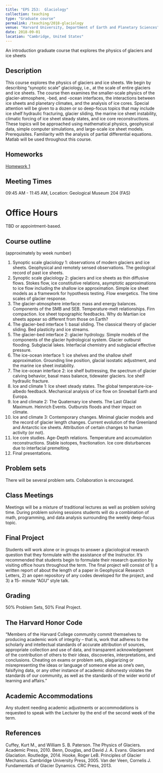 ```yaml
---
title: "EPS 253:  Glaciology"
collection: teaching
type: "Graduate course"
permalink: /teaching/2018-glaciology
venue: "Harvard University, Department of Earth and Planetary Sciences"
date: 2018-09-01
location: "Cambridge, United States"
---
```


An introduction graduate course that explores the physics of glaciers and ice sheets


## Description
This course explores the physics of glaciers and ice sheets. We begin by describing
“synoptic scale” glaciology, i.e., at the scale of entire glaciers and ice sheets. The course then
examines the smaller-scale physics of the glacier-atmosphere, -bed, and -ocean interfaces, the
interactions between ice sheets and planetary climates, and the analysis of ice cores. Special
attention will be given to a dozen or so deep-focus topics that may include ice shelf hydraulic
fracturing, glacier sliding, the marine ice sheet instability, climatic forcing of ice sheet steady
states, and ice core reconstructions. These topics will be approached using mathematical
physics, geophysical data, simple computer simulations, and large-scale ice sheet models.
Prerequisites. Familiarity with the analysis of partial differential equations. Matlab will be used
throughout this course.

## Homeworks
[Homework 1](/files/eps253/Homework1.pdf)

## Meeting Times
09:45 AM - 11:45 AM, Location: Geological Museum 204 (FAS)
# Office Hours 
TBD or appointment-based.

## Course outline 
(approximately by week number)

1. Synoptic scale glaciology 1: observations of modern glaciers and ice sheets. Geophysical
and remotely sensed observations. The geological record of past ice sheets.
2. Synoptic scale glaciology 2: glaciers and ice sheets as thin diffusive flows. Stokes flow,
ice constitutive relations, asymptotic approximations to ice flow including the shallow
ice approximation. Simple ice sheet models as a framework for hypothesis testing.
Flow energetics. The time scales of glacier response.
3. The glacier-atmosphere interface: mass and energy balances. Components of the SMB
and SEB. Temperature-melt relationships. Firn compaction. Ice sheet topographic
feedbacks. Why do Martian ice sheets appear so different from those on Earth?
4. The glacier-bed interface 1: basal sliding. The classical theory of glacier sliding. Bed
plasticity and ice streams.
5. The glacier-bed interface 2: glacier hydrology. Simple models of the components of the
glacier hydrological system. Glacier outburst flooding. Subglacial lakes. Interfacial
chemistry and subglacial effective pressure.
6. The ice-ocean interface 1: ice shelves and the shallow shelf approximation. Grounding
line position, glacial isostatic adjustment, and the marine ice sheet instability.
7. The ice-ocean interface 2: ice shelf buttressing, the spectrum of glacier calving behavior,
basal mass balance, tidewater glaciers. Ice shelf hydraulic fracture.
8. Ice and climate 1: Ice sheet steady states. The global temperature-ice-albedo feedback.
Mechanical analysis of ice flow on Snowball Earth and Europa.
9. Ice and climate 2: The Quaternary ice sheets. The Last Glacial Maximum. Heinrich
Events. Outbursts floods and their impact on climate.
10. Ice and climate 3: Contemporary changes. Minimal glacier models and the record of
glacier length changes. Current evolution of the Greenland and Antarctic ice sheets.
Attribution of certain changes to human activity (or not).
11. Ice core studies. Age-Depth relations. Temperature and accumulation reconstructions.
Stable isotopes, fractionation. Ice core disturbances due to interfacial premelting.
12. Final presentations.

## Problem sets
There will be several problem sets. Collaboration is encouraged.

## Class Meetings
Meetings will be a mixture of traditional lectures as well as problem solving
time. During problem solving sessions students will do a combination of math, programming,
and data analysis surrounding the weekly deep-focus topic.

## Final Project 
Students will work alone or in groups to answer a glaciological research question
that they formulate with the assistance of the Instructor. It’s recommended that students
begin to formulate their research question by visiting office hours throughout the term. The
final project will consist of 1) a written report of about the length of a paper in Geophysical
Research Letters, 2) an open repository of any codes developed for the project, and 3) a 15-
minute “AGU” style talk.

## Grading 
50% Problem Sets, 50% Final Project.

## The Harvard Honor Code
“Members of the Harvard College community commit themselves to
producing academic work of integrity – that is, work that adheres to the scholarly and
intellectual standards of accurate attribution of sources, appropriate collection and use of data,
and transparent acknowledgement of the contribution of others to their ideas, discoveries,
interpretations, and conclusions. Cheating on exams or problem sets, plagiarizing or
misrepresenting the ideas or language of someone else as one’s own, falsifying data, or any
other instance of academic dishonesty violates the standards of our community, as well as the
standards of the wider world of learning and affairs.”

## Academic Accommodations
Any student needing academic adjustments or accommodations
is requested to speak with the Lecturer by the end of the second week of the term.

## References
Cuffey, Kurt M., and William S. B. Paterson. The Physics of Glaciers. Academic Press, 2010.
Benn, Douglas, and David J. A. Evans. Glaciers and Glaciation. Routledge, 2014.
Hooke, Roger LeB. Principles of Glacier Mechanics. Cambridge University Press, 2005.
Van der Veen, Cornelis J. Fundamentals of Glacier Dynamics. CRC Press, 2013.
